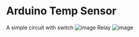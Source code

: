 # Arduino Temp Sensor
A simple circuit with switch
![image](https://user-images.githubusercontent.com/55886589/146284727-a93df1f7-9148-4c95-a366-7319d7e4b999.png)
Relay
![image](https://user-images.githubusercontent.com/55886589/146288645-0ac49a2a-cb2b-4dde-ae4b-d01d17c63de3.png)


